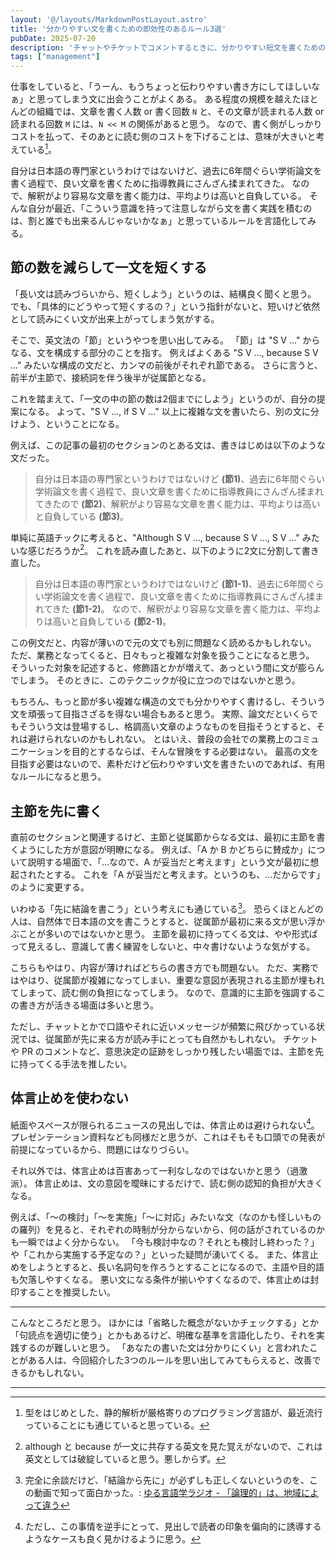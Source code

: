 ```yaml
---
layout: '@/layouts/MarkdownPostLayout.astro'
title: '分かりやすい文を書くための即効性のあるルール3選'
pubDate: 2025-07-20
description: 'チャットやチケットでコメントするときに、分かりやすい短文を書くためのスタータキットになるかもしれないルールを考えてみる。'
tags: ["management"]
---
```

仕事をしていると、「うーん、もうちょっと伝わりやすい書き方にしてほしいなぁ」と思ってしまう文に出会うことがよくある。
ある程度の規模を越えたほとんどの組織では、文章を書く人数 or 書く回数 `N` と、その文章が読まれる人数 or 読まれる回数 `M` には、`N << M` の関係があると思う。
なので、書く側がしっかりコストを払って、そのあとに読む側のコストを下げることは、意味が大きいと考えている[^1]。

自分は日本語の専門家というわけではないけど、過去に6年間ぐらい学術論文を書く過程で、良い文章を書くために指導教員にさんざん揉まれてきた。
なので、解釈がより容易な文章を書く能力は、平均よりは高いと自負している。
そんな自分が最近、「こういう意識を持って注意しながら文を書く実践を積むのは、割と誰でも出来るんじゃないかなぁ」と思っているルールを言語化してみる。

## 節の数を減らして一文を短くする

「長い文は読みづらいから、短くしよう」というのは、結構良く聞くと思う。
でも、「具体的にどうやって短くするの？」という指針がないと、短いけど依然として読みにくい文が出来上がってしまう気がする。

そこで、英文法の「節」というやつを思い出してみる。
「節」は "S V ..." からなる、文を構成する部分のことを指す。
例えばよくある "S V ..., because S V ..." みたいな構成の文だと、カンマの前後がそれぞれ節である。
さらに言うと、前半が主節で、接続詞を伴う後半が従属節となる。

これを踏まえて、「一文の中の節の数は2個までにしよう」というのが、自分の提案になる。
よって、"S V ..., if S V ..." 以上に複雑な文を書いたら、別の文に分けよう、ということになる。

例えば、この記事の最初のセクションのとある文は、書きはじめは以下のような文だった。

> 自分は日本語の専門家というわけではないけど **(節1)**、過去に6年間ぐらい学術論文を書く過程で、良い文章を書くために指導教員にさんざん揉まれてきたので **(節2)**、解釈がより容易な文章を書く能力は、平均よりは高いと自負している **(節3)**。

単純に英語チックに考えると、"Although S V ..., because S V ..., S V ..." みたいな感じだろうか[^2]。
これを読み直したあと、以下のように2文に分割して書き直した。

> 自分は日本語の専門家というわけではないけど **(節1-1)**、過去に6年間ぐらい学術論文を書く過程で、良い文章を書くために指導教員にさんざん揉まれてきた **(節1-2)**。
> なので、解釈がより容易な文章を書く能力は、平均よりは高いと自負している **(節2-1)**。

この例文だと、内容が薄いので元の文でも別に問題なく読めるかもしれない。
ただ、業務となってくると、日々もっと複雑な対象を扱うことになると思う。
そういった対象を記述すると、修飾語とかが増えて、あっという間に文が膨らんでしまう。
そのときに、このテクニックが役に立つのではないかと思う。

もちろん、もっと節が多い複雑な構造の文でも分かりやすく書けるし、そういう文を頑張って目指さざるを得ない場合もあると思う。
実際、論文だといくらでもそういう文は登場するし、格調高い文章のようなものを目指そうとすると、それは避けられないのかもしれない。
とはいえ、普段の会社での業務上のコミュニケーションを目的とするならば、そんな冒険をする必要はない。
最高の文を目指す必要はないので、素朴だけど伝わりやすい文を書きたいのであれば、有用なルールになると思う。

## 主節を先に書く

直前のセクションと関連するけど、主節と従属節からなる文は、最初に主節を書くようにした方が意図が明瞭になる。
例えば、「A か B かどちらに賛成か」について説明する場面で、「…なので、A が妥当だと考えます」という文が最初に想起されたとする。
これを「A が妥当だと考えます。というのも、…だからです」のように変更する。

いわゆる「先に結論を書こう」という考えにも通じている[^3]。
恐らくほとんどの人は、自然体で日本語の文を書こうとすると、従属節が最初に来る文が思い浮かぶことが多いのではないかと思う。
主節を最初に持ってくる文は、やや形式ばって見えるし、意識して書く練習をしないと、中々書けないような気がする。

こちらもやはり、内容が薄ければどちらの書き方でも問題ない。
ただ、実務ではやはり、従属節が複雑になってしまい、重要な意図が表現される主節が埋もれてしまって、読む側の負担になってしまう。
なので、意識的に主節を強調するこの書き方が活きる場面は多いと思う。

ただし、チャットとかで口語やそれに近いメッセージが頻繁に飛びかっている状況では、従属節が先に来る方が読み手にとっても自然かもしれない。
チケットや PR のコメントなど、意思決定の証跡をしっかり残したい場面では、主節を先に持ってくる手法を推したい。

## 体言止めを使わない

紙面やスペースが限られるニュースの見出しでは、体言止めは避けられない[^4]。
プレゼンテーション資料なども同様だと思うが、これはそもそも口頭での発表が前提になっているから、問題にはなりづらい。

それ以外では、体言止めは百害あって一利なしなのではないかと思う（過激派）。
体言止めは、文の意図を曖昧にするだけで、読む側の認知的負担が大きくなる。

例えば、「～の検討」「～を実施」「～に対応」みたいな文（なのかも怪しいものの羅列）を見ると、それぞれの時制が分からないから、何の話がされているのかも一瞬ではよく分からない。
「今も検討中なの？それとも検討し終わった？」や「これから実施する予定なの？」といった疑問が湧いてくる。
また、体言止めをしようとすると、長い名詞句を作ろうとすることになるので、主語や目的語も欠落しやすくなる。
悪い文になる条件が揃いやすくなるので、体言止めは封印することを推奨したい。

---

こんなところだと思う。
ほかには「省略した概念がないかチェックする」とか「句読点を適切に使う」とかもあるけど、明確な基準を言語化したり、それを実践するのが難しいと思う。
「あなたの書いた文は分かりにくい」と言われたことがある人は、今回紹介した3つのルールを思い出してみてもらえると、改善できるかもしれない。

---

[^1]: 型をはじめとした、静的解析が厳格寄りのプログラミング言語が、最近流行っていることにも通じていると思っている。
[^2]: although と because が一文に共存する英文を見た覚えがないので、これは英文としては破綻していると思う。悪しからず。
[^3]: 完全に余談だけど、「結論から先に」が必ずしも正しくないというのを、この動画で知って面白かった。: [ゆる言語学ラジオ - 「論理的」は、地域によって違う](https://www.youtube.com/watch?v=WmVm81unxP4)
[^4]: ただし、この事情を逆手にとって、見出しで読者の印象を偏向的に誘導するようなケースも良く見かけるように思う。
